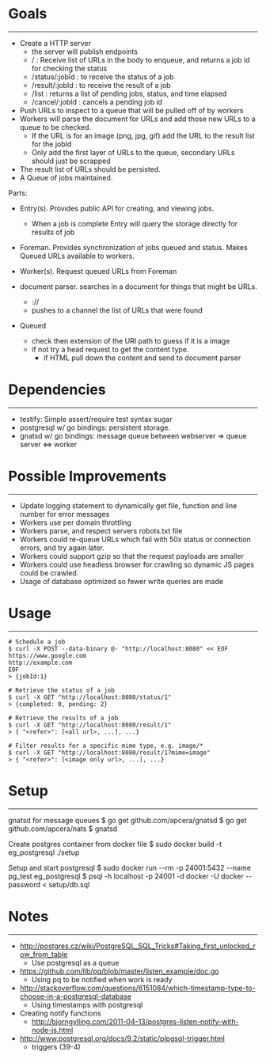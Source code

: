 # Goals #
---------
- Create a HTTP server
	- the server will publish endpoints
	- / : Receive list of URLs in the body to enqueue, and returns a job id for checking the status
	- /status/:jobId : to receive the status of a job
	- /result/:jobId : to receive the result of a job
	* /list : returns a list of pending jobs, status, and time elapsed
	* /cancel/:jobId : cancels a pending job id
- Push URLs to inspect to a queue that will be pulled off of by workers
- Workers will parse the document for URLs and add those new URLs to a queue to be checked.
	- If the URL is for an image (png, jpg, gif) add the URL to the result list for the jobId
	- Only add the first layer of URLs to the queue, secondary URLs should just be scrapped
- The result list of URLs should be persisted. 
- A Queue of jobs maintained.

Parts:
- Entry(s). Provides public API for creating, and viewing jobs.
	- When a job is complete Entry will query the storage directly for results of job
- Foreman. Provides synchronization of jobs queued and status. Makes Queued URLs available to workers.
- Worker(s). Request queued URLs from Foreman

- document parser. searches in a document for things that might be URLs.
	- <scheme>://<path>
	- pushes to a channel the list of URLs that were found
- Queued
	- check then extension of the URI path to guess if it is a image
	- if not try a head request to get the content type.
		- if HTML pull down the content and send to document parser


# Dependencies #
----------------
- testify: Simple assert/require test syntax sugar
- postgresql w/ go bindings: persistent storage.
- gnatsd w/ go bindings: message queue between webserver => queue server <=> worker


# Possible Improvements #
-------------------------
- Update logging statement to dynamically get file, function and line number for error messages
- Workers use per domain throttling
- Workers parse, and respect servers robots.txt file
- Workers could re-queue URLs which fail with 50x status or connection errors, and try again later.
- Workers could support gzip so that the request payloads are smaller
- Workers could use headless browser for crawling so dynamic JS pages could be crawled.
- Usage of database optimized so fewer write queries are made

# Usage #
---------
	# Schedule a job
	$ curl -X POST --data-binary @- "http://localhost:8080" << EOF
	https://www.google.com
	http://example.com
	EOF
	> {jobId:1}

	# Retrieve the status of a job
	$ curl -X GET "http://localhost:8080/status/1" 
	> {completed: 0, pending: 2}

	# Retrieve the results of a job
	$ curl -X GET "http://localhost:8080/result/1"
	> { "<refer>": [<all url>, ...], ...} 

	# Filter results for a specific mime type, e.g. image/*
	$ curl -X GET "http://localhost:8080/result/1?mime=image"
	> { "<refer>": [<image only url>, ...], ...} 

# Setup #
---------
gnatsd for message queues
$ go get github.com/apcera/gnatsd
$ go get github.com/apcera/nats
$ gnatsd

Create postgres container from docker file
$ sudo docker build -t eg_postgresql ./setup

Setup and start postgresql
$ sudo docker run --rm -p 24001:5432 --name pg_test eg_postgresql
$ psql -h localhost -p 24001 -d docker -U docker --password < setup/db.sql


# Notes #
---------
- http://postgres.cz/wiki/PostgreSQL_SQL_Tricks#Taking_first_unlocked_row_from_table
	- Use postgresql as a queue
- https://github.com/lib/pq/blob/master/listen_example/doc.go
	- Using pq to be notified when work is ready
- http://stackoverflow.com/questions/6151084/which-timestamp-type-to-choose-in-a-postgresql-database
	- Using timestamps with postgresql
- Creating notify functions
	- http://bjorngylling.com/2011-04-13/postgres-listen-notify-with-node-js.html
- http://www.postgresql.org/docs/9.2/static/plpgsql-trigger.html
	- triggers (39-4)
